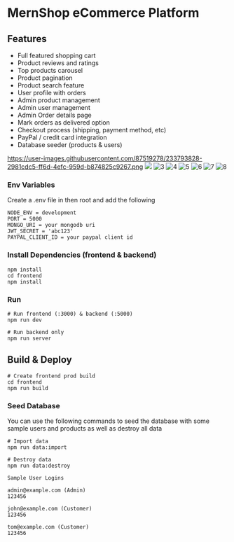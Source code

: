 # MernShop eCommerce Platform

## Features

- Full featured shopping cart
- Product reviews and ratings
- Top products carousel
- Product pagination
- Product search feature
- User profile with orders
- Admin product management
- Admin user management
- Admin Order details page
- Mark orders as delivered option
- Checkout process (shipping, payment method, etc)
- PayPal / credit card integration
- Database seeder (products & users)

https://user-images.githubusercontent.com/87519278/233793828-2981cdc5-ff6d-4efc-959d-b874825c9267.png 
<img src="https://user-images.githubusercontent.com/87519278/233793841-07f8199a-2ea4-43b0-b3d1-6b19f9c6acf7.png"/>
![3](https://user-images.githubusercontent.com/87519278/233793845-8a4c5cfe-fce7-49f3-a35a-b0bb5647db91.png) 
![4](https://user-images.githubusercontent.com/87519278/233793848-d22a40b2-618c-4a61-b09e-4dd0b873a603.png)
![5](https://user-images.githubusercontent.com/87519278/233793850-a62482df-d07d-4400-b0e6-65e749cf4fa6.png) 
![6](https://user-images.githubusercontent.com/87519278/233793852-16ca9819-70ab-4ed3-9ce3-0d75eb67c41d.png)
![7](https://user-images.githubusercontent.com/87519278/233793854-997f4117-2838-4da1-8a49-e9718a365ba7.png) 
![8](https://user-images.githubusercontent.com/87519278/233793855-14b2deb6-8c76-4e50-9605-85ef1bb74fd1.png)



### Env Variables

Create a .env file in then root and add the following

```
NODE_ENV = development
PORT = 5000
MONGO_URI = your mongodb uri
JWT_SECRET = 'abc123'
PAYPAL_CLIENT_ID = your paypal client id
```

### Install Dependencies (frontend & backend)

```
npm install
cd frontend
npm install
```

### Run

```
# Run frontend (:3000) & backend (:5000)
npm run dev

# Run backend only
npm run server
```

## Build & Deploy

```
# Create frontend prod build
cd frontend
npm run build
```

### Seed Database

You can use the following commands to seed the database with some sample users and products as well as destroy all data

```
# Import data
npm run data:import

# Destroy data
npm run data:destroy
```

```
Sample User Logins

admin@example.com (Admin)
123456

john@example.com (Customer)
123456

tom@example.com (Customer)
123456
```
